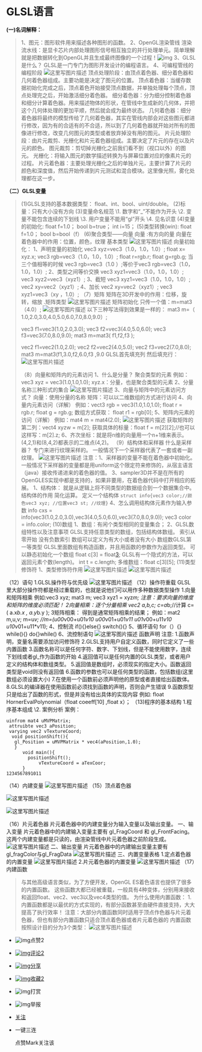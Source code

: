 # GLSL语言

**(一)名词解释：**

> 1、图元：图形软件用来描述各种图形的函数。
> 2、OpenGL渲染管线
> 渲染流水线：是显卡芯片内部处理图形信号相互独立的并行处理单元。简单理解就是把数据转化到OpenGL并且生成最终图像的一个过程！![img](Opengl%E5%9F%BA%E7%A1%802.assets/20180418222130814)
> 3、GLSL是什么？
> GLSL是一门专门为图形开发设计的编程语言。
> 4、可编程管线的编程阶段
> ![这里写图片描述](https://img-blog.csdn.net/20180418222130814?watermark/2/text/aHR0cHM6Ly9ibG9nLmNzZG4ubmV0L3h5MTIxMzIzNjExMw==/font/5a6L5L2T/fontsize/400/fill/I0JBQkFCMA==/dissolve/70)
> 顶点处理阶段：由顶点着色器、细分着色器和几何着色器组成。主要功能是决定了图元的位置。
> 顶点着色器：当缓存数据初始化完成之后，顶点着色开始接受顶点数据，并单独处理每个顶点，顶点处理完之后，开始激活细分着色器。
> 细分着色器：分为细分控制着色器和细分计算着色器。用来描述物体的形状，在管线中生成新的几何体，并把这个几何体处理的更加平顺，然后就会成为最终状态。
> 几何着色器：细分着色器将最终的模型传给了几何着色器，其实在管线内部会对这些图元都进行修改，因为有的合适有的不合适，所以到了几何着色器就开始对所有的图像进行修改，改变几何图元的类型或者放弃掉没有用的图元。
> 片元处理阶段：由片元裁剪、光栅化和片元着色器组成。主要决定了片元的存在以及片元的颜色。
> 图元裁剪：剪切掉光栅化之前我们看不到（视口以外）的图元。
> 光栅化：将输入图元的数学描述转换为与屏幕位置对应的像素片元的过程。
> 片元着色器：主要处理光栅化之后的单独片元，主要计算了片元的颜色和深度值，然后开始传递到片元测试和混合模块。这里像光照，雾化处理都在这一步。

**（二）GLSL变量**

> (1)GLSL支持的基本数据类型：
> float、int、bool、uint/double。
> (2)标量：只有大小没有方向
> (3)变量命名规范
> \1. 数字和“_”不能作为开头
> \2. 变量不能包含连续的下划线
> \3. 用户变量不能用“gl”开头
> \4. 见名识意
> (4)变量的初始化:
> float f=1.0；
> bool b=true；
> int i=15；
> (5)类型转换(win):
> float f=1.0；
> bool b=bool（f）
> (6)聚合类型——向量
> 向量 :有方向的量
> 向量在着色器中的作用：位置，颜色，纹理
> 基本类型
> ![这里写图片描述](https://img-blog.csdn.net/20180523004417962?watermark/2/text/aHR0cHM6Ly9ibG9nLmNzZG4ubmV0L3h5MTIxMzIzNjExMw==/font/5a6L5L2T/fontsize/400/fill/I0JBQkFCMA==/dissolve/70)
> 向量初始化：
> 1、声明变量的初始化
> vec3 xyz=vec3（1.0，1.0，1.0）;
> float x= xyz.x;
> vec3 rgb=vec3（1.0，1.0，1.0）;
> float r=rgb.r;
> float g=rgb.g;
> 当三个值相等的时候
> vec3 rgb=vec3（1.0 ）;等价于vec3 rgb=vec3（1.0，1.0，1.0）;
> 2、类型之间等价交换
> vec3 xyz1=vec3（1.0，1.0，1.0）;
> vec3 xyz2=vec3（xyz1）;
> 3、截短
> vec3 xyz1=vec3（1.0，1.0，1.0）;
> vec2 xy=vec2（xyz1）;
> 4、加长
> vec2 xy=vec2（xyz1）;
> vec3 xyz1=vec3（xy ，1.0）;
> （7）矩阵
> 矩阵在3D开发中的作用：位移，旋转，缩放
> .矩阵类型
> ![这里写图片描述](https://img-blog.csdn.net/20180523010001439?watermark/2/text/aHR0cHM6Ly9ibG9nLmNzZG4ubmV0L3h5MTIxMzIzNjExMw==/font/5a6L5L2T/fontsize/400/fill/I0JBQkFCMA==/dissolve/70)
> 矩阵初始化
> 只传一个值：m=mat3（4.0）;
> ![这里写图片描述](https://img-blog.csdn.net/20180523010915308?watermark/2/text/aHR0cHM6Ly9ibG9nLmNzZG4ubmV0L3h5MTIxMzIzNjExMw==/font/5a6L5L2T/fontsize/400/fill/I0JBQkFCMA==/dissolve/70)
> 以下三种写法得到效果是一样的：
> mat3 m=（ 1.0,2.0,3.0,4.0,5.0,6.0,7.0,8.0,9.0）;
>
> vec3 f1=vec3(1.0,2.0,3.0);
> vec3 f2=vec3(4.0,5.0,6.0);
> vec3 f3=vec3(7.0,8.0,9.0);
> mat3 m=mat3( f1,f2,f3 );
>
> vec2 f1=vec2(1.0,2.0);
> vec2 f2=vec2(4.0,5.0);
> vec2 f3=vec2(7.0,8.0);
> mat3 m=mat3(f1,3.0,f2,6.0,f3 ,9.0
> GLSL首先填充列 然后填充行：
> ![这里写图片描述](https://img-blog.csdn.net/20180523011152267?watermark/2/text/aHR0cHM6Ly9ibG9nLmNzZG4ubmV0L3h5MTIxMzIzNjExMw==/font/5a6L5L2T/fontsize/400/fill/I0JBQkFCMA==/dissolve/70)
>
> （8）向量和矩阵内的元素访问
> 1、什么是分量？
> 聚合类型的元素
> 例如：vec3 xyz = vec3(1.0,1.0,1.0);
> xyz.x：分量，也是聚合类型的元素
> 2、分量名称三种形式的集合
> ![这里写图片描述](https://img-blog.csdn.net/20180529000607728?watermark/2/text/aHR0cHM6Ly9ibG9nLmNzZG4ubmV0L3h5MTIxMzIzNjExMw==/font/5a6L5L2T/fontsize/400/fill/I0JBQkFCMA==/dissolve/70)
> 3、向量与矩阵中的元素访问方式？
> 向量：使用分量的名称
> 矩阵：可以以二维数组的方式进行访问
> 4、向量内元素访问（详解）
> 例如：vect3 rgb = vec3(1.0,1.0,1.0);
> float r = rgb.r;
> float g = rgb.g;
> 数组方式获取：
> float r1 = rgb[0];
> 5、矩阵内元素的访问（详解）
> 例如：mat4 m = mat4(2.0);
> ![这里写图片描述](https://img-blog.csdn.net/20180529001225466?watermark/2/text/aHR0cHM6Ly9ibG9nLmNzZG4ubmV0L3h5MTIxMzIzNjExMw==/font/5a6L5L2T/fontsize/400/fill/I0JBQkFCMA==/dissolve/70)
> 获取矩阵的第二列：vect4 xyzw = m[2];
> 获取具体的标量：float f = m[2][2];//也可以这样写：m[2].z;
> 6、齐次坐标：就是将n维的向量用一个n+1维来表示。
> (4,2,1)和(8,4,2)都表示的二维点(4,2)。
> （9）结构体和采样器
> 什么是采样器？
> 专门来进行纹理采样的。
> 一般情况下一个采样器代表了一套或者一副纹理。
> ![这里写图片描述](https://img-blog.csdn.net/20180529003118374?watermark/2/text/aHR0cHM6Ly9ibG9nLmNzZG4ubmV0L3h5MTIxMzIzNjExMw==/font/5a6L5L2T/fontsize/400/fill/I0JBQkFCMA==/dissolve/70)
> 注意：1、采样器的变量不能在着色器中初始化。
> 一般情况下采样器的变量都是用uniform这个限定符来修饰的，从宿主语言（java）接收传递进来的着色器的值。
> 3、sampler3D并不是在所有的OpenGLES实现中都是支持的，如果非要用，在着色器代码中打开相应的拓展。
> 1、结构体：
> 就是从逻辑上将不同类型的数据组合到一个数据集合中。
> 结构体的作用
> 简化运算。
> 定义一个结构体
> `struct info{vec3 color;//颜色vec3 xyz; //位置vec3 st; //纹理}`
> 4、怎么调用结构体元素作为输入参数
> info cxs = info(vec3(1.0,2.0,3.0),vec3(4.0,5.0,6.0),vec3(7.0,8.0,9.0));
> vec3 color = info.color;
> (10)数组
> 1、数组：有闲个类型相同的变量集合；
> 2、GLSL数组特性以及注意事项
> GLSL支持任意类型的数组，包括结构体数组。
> 索引从零开始
> 没有负数索引
> 数组可以定义为有大小或者没有大小
> 数组数GLSL第一等类型
> GLSL里面数组有构造函数，并且用函数的参数作为返回类型。
> 可以静态初始化一个数组
> float c[3] = float[3](https://blog.csdn.net/xuyankuanrong/article/details/1.0,1.0,1.0);
> GLSL有一个隐式的方法，可以返回元素个数(length)。
> int t = c.length;
> 多维数组：float c[3][5];
> (11)类型修饰符
> 1、类型修饰符作用
> ![这里写图片描述](https://img-blog.csdn.net/20180529005910284?watermark/2/text/aHR0cHM6Ly9ibG9nLmNzZG4ubmV0L3h5MTIxMzIzNjExMw==/font/5a6L5L2T/fontsize/400/fill/I0JBQkFCMA==/dissolve/70)
> ![这里写图片描述](https://img-blog.csdn.net/20180529005923874?watermark/2/text/aHR0cHM6Ly9ibG9nLmNzZG4ubmV0L3h5MTIxMzIzNjExMw==/font/5a6L5L2T/fontsize/400/fill/I0JBQkFCMA==/dissolve/70)

（12）语句
1.GLSL操作符与优先级
![这里写图片描述](https://img-blog.csdn.net/20180719235533292?watermark/2/text/aHR0cHM6Ly9ibG9nLmNzZG4ubmV0L3h5MTIxMzIzNjExMw==/font/5a6L5L2T/fontsize/400/fill/I0JBQkFCMA==/dissolve/70)
（12）操作符重载
GLSL里大部分操作符都是经过重载的，也就是说他们可以用作多种数据类型操作
1.向量和矩阵相乘
例如:vec3 xyz;
mat3 m;
vec3 xyz1 = xyz*m;
注意：要求向量的维度和矩阵的维度必须匹配！
2向量相乘：逐个分量相乘
vec2 a,b,c;
c=a*b;//计算 c=( a.x*b.x , a.y*b.y );
3矩阵相乘： 得到是通常矩阵相乘的结果；
例如：mat2 m,u,v;
m=u*v;
//m=(u00*v00+u01*v10 u00*v01+u01*v11
u01*v00+u11*v10 u10*v01+u11*v11);
4、控制流
if(){}else{}
switch(){}
5、循环语句
for（）{}
while(){}
do{}while()
6、流控制语句
![这里写图片描述](https://img-blog.csdn.net/20180720000553431?watermark/2/text/aHR0cHM6Ly9ibG9nLmNzZG4ubmV0L3h5MTIxMzIzNjExMw==/font/5a6L5L2T/fontsize/400/fill/I0JBQkFCMA==/dissolve/70)
函数声明
注意:
1.函数声明，变量名需要添加访问修饰符
2.GLSL支持用户自定义函数，同时它定义了一些内置函数
3.函数名称可以是任何字符、数字、下划线，但是不能使用数字，连续下划线或者gl_作为函数的开始
4.返回值可以是任何内置的GLSL类型，或者用户定义的结构体和数组类型。
5.返回值是数组时，必须现实的指定大小。函数返回类型是void则没有返回值
6.函数的参数也可以是任何类型的函数，包括数组(这里数组必须设置大小)
7.在使用一个函数前必须声明他的原型或者直接给出函数体。
8.GLSL的编译器在使用函数前必须找到函数的声明，否则会产生错误
9.函数原型只是给出了函数的形式，但是并没有给出具体的实现内容
例如:
float HornerEvalPolynomial（float coeeff[10] ,float x）；
（13)程序的基本结构
1.程序基本组成
\2. 案例分析
案例：

```
uinfrom mat4 uMVPMatrix;
 attruibte vec3 aPosition;
 varying vec2 vTextureCoord;
  void positionShift(){ 
   gl_Position = uMVPMatrix * vec4(aPosition,1.0);
   }  
      void main(){
        positionShift(); 
            vTextureCoord = aTexCoor; 
      }
1234567891011
```

（14）内建变量
![这里写图片描述](https://img-blog.csdn.net/20180720001038973?watermark/2/text/aHR0cHM6Ly9ibG9nLmNzZG4ubmV0L3h5MTIxMzIzNjExMw==/font/5a6L5L2T/fontsize/400/fill/I0JBQkFCMA==/dissolve/70)
（15）顶点着色器

![这里写图片描述](https://img-blog.csdn.net/20180720001200799?watermark/2/text/aHR0cHM6Ly9ibG9nLmNzZG4ubmV0L3h5MTIxMzIzNjExMw==/font/5a6L5L2T/fontsize/400/fill/I0JBQkFCMA==/dissolve/70)

![这里写图片描述](https://img-blog.csdn.net/20180720001943352?watermark/2/text/aHR0cHM6Ly9ibG9nLmNzZG4ubmV0L3h5MTIxMzIzNjExMw==/font/5a6L5L2T/fontsize/400/fill/I0JBQkFCMA==/dissolve/70)

（16）片元着色器
片元着色器中的内建变量分为输入变量以及输出变量。
一、输入变量
片元着色器中的内建输入变量主要有 gl_FragCoord 和 gl_FrontFacing。这两个内建变量都是只读的，由渲染管线中片元着色器之前阶段生成。
![这里写图片描述](https://img-blog.csdn.net/20180720002130709?watermark/2/text/aHR0cHM6Ly9ibG9nLmNzZG4ubmV0L3h5MTIxMzIzNjExMw==/font/5a6L5L2T/fontsize/400/fill/I0JBQkFCMA==/dissolve/70)
二、输出变量
片元着色器中的内建输出变量主要有gl_fragColor与gl_FragData
![这里写图片描述](https://img-blog.csdn.net/20180720002216700?watermark/2/text/aHR0cHM6Ly9ibG9nLmNzZG4ubmV0L3h5MTIxMzIzNjExMw==/font/5a6L5L2T/fontsize/400/fill/I0JBQkFCMA==/dissolve/70)
三、内置变量表格
1.定点着色器的内置变量
![这里写图片描述](https://img-blog.csdn.net/20180720002307579?watermark/2/text/aHR0cHM6Ly9ibG9nLmNzZG4ubmV0L3h5MTIxMzIzNjExMw==/font/5a6L5L2T/fontsize/400/fill/I0JBQkFCMA==/dissolve/70)
2.片元着色器的内置变量
![这里写图片描述](https://img-blog.csdn.net/20180720002344534?watermark/2/text/aHR0cHM6Ly9ibG9nLmNzZG4ubmV0L3h5MTIxMzIzNjExMw==/font/5a6L5L2T/fontsize/400/fill/I0JBQkFCMA==/dissolve/70)
（17）内建函数

> 与其他高级语言类似，为了方便开发，OpenGL ES着色语言也提供了很多的内置函数。
> 这些函数大都已经被重载，一般具有4种变体，分别用来接收和返回float、vec2、vec3以及vec4类型的值。
> 为什么使用内置函数：
> 1.内置函数都是以最优的方式实现的，有部分函数甚至由硬件直接支持，大大提高了执行效率！
> 注意：大部分内置函数同时适用于顶点作色器与片元着色器，但也有部分内置函数只适合顶点着色器或者片元着色器的
> 内置函数按照设计目的分为3个类型：
> ![这里写图片描述](https://img-blog.csdn.net/20180720002448643?watermark/2/text/aHR0cHM6Ly9ibG9nLmNzZG4ubmV0L3h5MTIxMzIzNjExMw==/font/5a6L5L2T/fontsize/400/fill/I0JBQkFCMA==/dissolve/70)



- ![img](https://csdnimg.cn/release/blogv2/dist/pc/img/tobarThumbUp.png)点赞2

- [![img](https://csdnimg.cn/release/blogv2/dist/pc/img/tobarComment.png)评论2](https://blog.csdn.net/xuyankuanrong/article/details/79998061#commentBox)

- [![img](https://csdnimg.cn/release/blogv2/dist/pc/img/tobarShare.png)分享](javascript:;)

- [![img](https://csdnimg.cn/release/blogv2/dist/pc/img/tobarCollect.png)收藏2](javascript:;)

- ![img](https://csdnimg.cn/release/blogv2/dist/pc/img/tobarReward.png)打赏

- ![img](https://csdnimg.cn/release/blogv2/dist/pc/img/tobarReport.png)举报

- [关注](javascript:;)

- 一键三连

  点赞Mark关注该